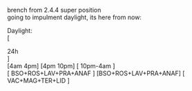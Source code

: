 brench from 2.4.4 super position  
going to impulment daylight, its here from now:  

Daylight:  
[<div style="width: 50px;"></div>24h<div style="width: 50px;"></div>]  
[4am                                     4pm] [4pm             10pm] [     10pm-4am      ]  
[            BSO+ROS+LAV+PRA+ANAF           ] [BSO+ROS+LAV+PRA+ANAF] [  VAC+MAG+TER+LID  ]  
